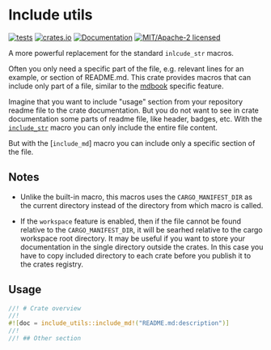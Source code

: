 # Include utils

[![tests](https://github.com/alekseysidorov/include-utils/actions/workflows/ci.yml/badge.svg)](https://github.com/alekseysidorov/include-utils/actions/workflows/ci.yml)
[![crates.io](https://img.shields.io/crates/v/include-utils.svg)](https://crates.io/crates/include-utils)
[![Documentation](https://docs.rs/include-utils/badge.svg)](https://docs.rs/include-utils)
[![MIT/Apache-2 licensed](https://img.shields.io/crates/l/include-utils)](./LICENSE)

A more powerful replacement for the standard `inlcude_str` macros.

<!-- ANCHOR: description -->

Often you only need a specific part of the file, e.g. relevant lines for an
example, or section of README.md. This crate provides macros that can include
only part of a file, similar to the [mdbook] specific feature.

Imagine that you want to include "usage" section from your repository readme
file to the crate documentation. But you do not want to see in crate
documentation some parts of readme file, like header, badges, etc. With the
[`include_str`] macro you can only include the entire file content.

But with the [`include_md`] macro you can include only a specific section of the
file.

## Notes

- Unlike the built-in macro, this macros uses the `CARGO_MANIFEST_DIR` as the
  current directory instead of the directory from which macro is called.

- If the `workspace` feature is enabled, then if the file cannot be found
  relative to the `CARGO_MANIFEST_DIR`, it will be searhed relative to the cargo
  workspace root directory. It may be useful if you want to store your
  documentation in the single directory outside the crates. In this case you
  have to copy included directory to each crate before you publish it to the
  crates registry.

## Usage

```rust
//! # Crate overview
//! 
#![doc = include_utils::include_md!("README.md:description")]
//!
//! ## Other section
```

[mdbook]: https://rust-lang.github.io/mdBook/format/mdbook.html#including-portions-of-a-file

<!-- ANCHOR_END: description -->

[`include_str`]: https://doc.rust-lang.org/stable/std/macro.include_str.html
